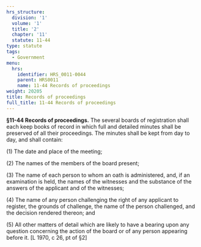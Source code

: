 ```yaml
---
hrs_structure:
  division: '1'
  volume: '1'
  title: '2'
  chapter: '11'
  statute: 11-44
type: statute
tags:
  - Government
menu:
  hrs:
    identifier: HRS_0011-0044
    parent: HRS0011
    name: 11-44 Records of proceedings
weight: 20205
title: Records of proceedings
full_title: 11-44 Records of proceedings
---
```

**§11-44 Records of proceedings.** The several boards of registration shall each keep books of record in which full and detailed minutes shall be preserved of all their proceedings. The minutes shall be kept from day to day, and shall contain:

(1) The date and place of the meeting;

(2) The names of the members of the board present;

(3) The name of each person to whom an oath is administered, and, if an examination is held, the names of the witnesses and the substance of the answers of the applicant and of the witnesses;

(4) The name of any person challenging the right of any applicant to register, the grounds of challenge, the name of the person challenged, and the decision rendered thereon; and

(5) All other matters of detail which are likely to have a bearing upon any question concerning the action of the board or of any person appearing before it. [L 1970, c 26, pt of §2]